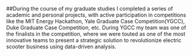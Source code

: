 
##During the course of my graduate studies I completed a series of academic and personal projects, with active participation in competitions like the MIT Energy Hackathon, Yale Graduate Case Competition(YGCC), Duke Graduate Case Competition, etc. During YGCC my team was one of the finalists in the competition, where we were touted as one of the most innovative teams to present a strategic solution to revolutionize electric scooter business using data-driven analysis.
